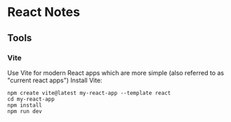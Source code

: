 # React Notes

## Tools

### Vite
Use Vite for modern React apps which are more simple (also referred to as "current react apps")
Install Vite:
```
npm create vite@latest my-react-app --template react
cd my-react-app
npm install
npm run dev
```
